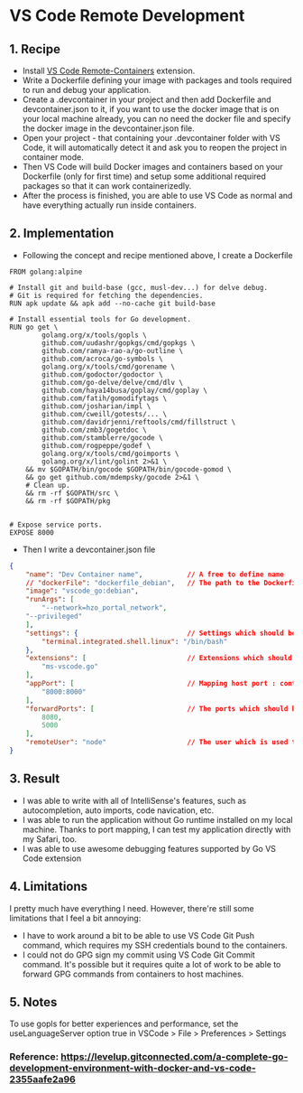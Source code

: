 # VS Code Remote Development

## 1. Recipe
-  Install [VS Code Remote-Containers](https://marketplace.visualstudio.com/items?itemName=ms-vscode-remote.remote-containers) extension.
- Write a Dockerfile defining your image with packages and tools required to run and debug your application.
- Create a .devcontainer in your project and then add Dockerfile and devcontainer.json to it, if you want to use the docker image that is on your local machine already, you can no need the docker file and specify the docker image in the devcontainer.json file.
- Open your project - that containing your .devcontainer folder with VS Code, it will automatically detect it and ask you to reopen the project in container mode.
- Then VS Code will build Docker images and containers based on your Dockerfile (only for first time) and setup some additional required packages so that it can work containerizedly.
- After the process is finished, you are able to use VS Code as normal and have everything actually run inside containers.

## 2. Implementation
- Following the concept and recipe mentioned above, I create a Dockerfile
```docker
FROM golang:alpine

# Install git and build-base (gcc, musl-dev...) for delve debug.
# Git is required for fetching the dependencies.
RUN apk update && apk add --no-cache git build-base

# Install essential tools for Go development.
RUN go get \
        golang.org/x/tools/gopls \
        github.com/uudashr/gopkgs/cmd/gopkgs \
        github.com/ramya-rao-a/go-outline \
        github.com/acroca/go-symbols \
        golang.org/x/tools/cmd/gorename \
        github.com/godoctor/godoctor \
        github.com/go-delve/delve/cmd/dlv \
        github.com/haya14busa/goplay/cmd/goplay \
        github.com/fatih/gomodifytags \
        github.com/josharian/impl \
        github.com/cweill/gotests/... \
        github.com/davidrjenni/reftools/cmd/fillstruct \
        github.com/zmb3/gogetdoc \
        github.com/stamblerre/gocode \
        github.com/rogpeppe/godef \
        golang.org/x/tools/cmd/goimports \
        golang.org/x/lint/golint 2>&1 \
    && mv $GOPATH/bin/gocode $GOPATH/bin/gocode-gomod \
    && go get github.com/mdempsky/gocode 2>&1 \
    # Clean up.
    && rm -rf $GOPATH/src \
    && rm -rf $GOPATH/pkg
	

# Expose service ports.
EXPOSE 8000
```
- Then I write a devcontainer.json file
```json
{
    "name": "Dev Container name",           // A free to define name
    // "dockerFile": "dockerfile_debian",   // The path to the Dockerfile which defines the Docker image. It is also possible to directly use an existing Docker image or a Docker Compose file
    "image": "vscode_go:debian",
    "runArgs": [
        "--network=hzo_portal_network",
	"--privileged"
    ],
    "settings": {                           // Settings which should be applied to Visual Studio Code. Here the default terminal is set to bash
        "terminal.integrated.shell.linux": "/bin/bash"
    },
    "extensions": [                         // Extensions which should be installed in Visual Studio Code by default
        "ms-vscode.go"
    ],
    "appPort": [                            // Mapping host port : container port
        "8000:8000"
    ],
    "forwardPorts": [                       // The ports which should be forwarded from the container to your localhost, to be able to access, e.g. web pages. Here port 8080 is forward on which the UI5 tooling serves the UI5 application. Port 35729 is forwarded too, for the live reload functionality.
        8080,
        5000
    ],
    "remoteUser": "node"                    // The user which is used to connect to the remote container, if not root should be used. node is a predefined user by the image I used as base
}

```

## 3. Result
- I was able to write with all of IntelliSense's features, such as autocompletion, auto imports, code navication, etc.
- I was able to run the application without Go runtime installed on my local machine. Thanks to port mapping, I can test my application directly with my Safari, too.
- I was able to use awesome debugging features supported by Go VS Code extension

## 4. Limitations
I pretty much have everything I need. However, there're still some limitations that I feel a bit annoying:
- I have to work around a bit to be able to use VS Code Git Push command, which requires my SSH credentials bound to the containers.
- I could not do GPG sign my commit using VS Code Git Commit command. It's possible but it requires quite a lot of work to be able to forward GPG commands from containers to host machines.

## 5. Notes
To use gopls for better experiences and performance, set the useLanguageServer option true in VSCode > File > Preferences > Settings


### Reference: https://levelup.gitconnected.com/a-complete-go-development-environment-with-docker-and-vs-code-2355aafe2a96
